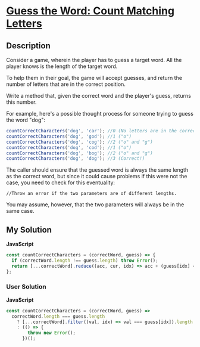 # [Guess the Word: Count Matching Letters](https://www.codewars.com/kata/5912ded3f9f87fd271000120)

## Description

Consider a game, wherein the player has to guess a target word. All the player knows is the length of the target word.

To help them in their goal, the game will accept guesses, and return the number of letters that are in the correct position.

Write a method that, given the correct word and the player's guess, returns this number.

For example, here's a possible thought process for someone trying to guess the word "dog":

```js
countCorrectCharacters('dog', 'car'); //0 (No letters are in the correct position)
countCorrectCharacters('dog', 'god'); //1 ("o")
countCorrectCharacters('dog', 'cog'); //2 ("o" and "g")
countCorrectCharacters('dog', 'cod'); //1 ("o")
countCorrectCharacters('dog', 'bog'); //2 ("o" and "g")
countCorrectCharacters('dog', 'dog'); //3 (Correct!)
```

The caller should ensure that the guessed word is always the same length as the correct word, but since it could cause problems if this were not the case, you need to check for this eventuality:

```
//Throw an error if the two parameters are of different lengths.
```

You may assume, however, that the two parameters will always be in the same case.

## My Solution

**JavaScript**

```js
const countCorrectCharacters = (correctWord, guess) => {
  if (correctWord.length !== guess.length) throw Error();
  return [...correctWord].reduce((acc, cur, idx) => acc + (guess[idx] === cur), 0);
};
```

### User Solution

**JavaScript**

```js
const countCorrectCharacters = (correctWord, guess) =>
  correctWord.length === guess.length
    ? [...correctWord].filter((val, idx) => val === guess[idx]).length
    : (() => {
        throw new Error();
      })();
```
